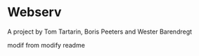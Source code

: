 # Webserv
A project by Tom Tartarin, Boris Peeters and Wester Barendregt


modif from modify readme
